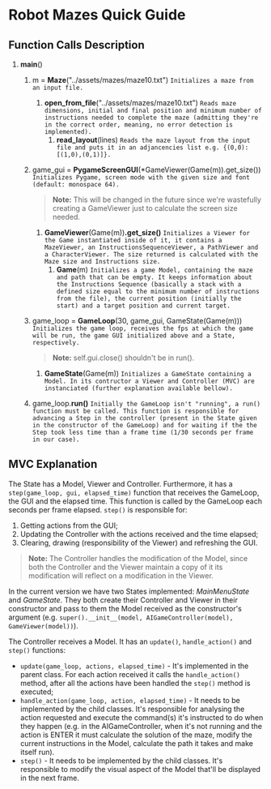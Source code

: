 # Robot Mazes Quick Guide

## Function Calls Description

1. **main**()

   1. m = **Maze**("../assets/mazes/maze10.txt") `Initializes a maze from an input file.`

      1. **open_from_file**("../assets/mazes/maze10.txt") `Reads maze dimensions, initial and final position and minimum number of instructions needed to complete the maze (admitting they're in the correct order, meaning, no error detection is implemented).`
         1. **read_layout**(lines) `Reads the maze layout from the input file and puts it in an adjancencies list e.g. {(0,0): [(1,0),(0,1)]}.`

   2. game_gui = **PygameScreenGUI**(*GameViewer(Game(m)).get_size()) `Initializes Pygame, screen mode with the given size and font (default: monospace 64).`

      > **Note:** This will be changed in the future since we're wastefully creating a GameViewer just to calculate the screen size needed.

      1. **GameViewer**(Game(m))**.get_size()** `Initializes a Viewer for the Game instantiated inside of it, it contains a MazeViewer, an InstructionsSequenceViewer, a PathViewer and a CharacterViewer. The size returned is calculated with the Maze size and Instructions size.`
         1.  **Game**(m) `Initializes a game Model, containing the maze and path that can be empty. It keeps information about the Instructions Sequence (basically a stack with a defined size equal to the minimum number of instructions from the file), the current position (initially the start) and a target position and current target.`

   3. game_loop = **GameLoop**(30, game_gui, GameState(Game(m))) `Initializes the game loop, receives the fps at which the game will be run, the game GUI initialized above and a State, respectively.`

      > **Note:** self.gui.close() shouldn't be in run().

      1. **GameState**(Game(m)) `Initializes a GameState containing a Model. In its contructor a Viewer and Controller (MVC) are instanciated (further explanation available bellow).`

   4. game_loop.**run()** `Initially the GameLoop isn't "running", a run() function must be called. This function is responsible for advancing a Step in the controller (present in the State given in the constructor of the GameLoop) and for waiting if the the Step took less time than a frame time (1/30 seconds per frame in our case).`

## MVC Explanation

The State has a Model, Viewer and Controller. Furthermore, it has a `step(game_loop, gui, elapsed_time)` function that receives the GameLoop, the GUI and the elapsed time. This function is called by the GameLoop each seconds per frame elapsed. `step()` is responsible for:

1. Getting actions from the GUI;
2. Updating the Controller with the actions received and the time elapsed;
3. Clearing, drawing (responsibility of the Viewer) and refreshing the GUI.

> **Note:** The Controller handles the modification of the Model, since both the Controller and the Viewer maintain a copy of it its modification will reflect on a modification in the Viewer.

In the current version we have two States implemented: *MainMenuState* and *GameState*. They both create their Controller and Viewer in their constructor and pass to them the Model received as the constructor's argument (e.g. `super().__init__(model, AIGameController(model), GameViewer(model))`).

The Controller receives a Model. It has an `update()`, `handle_action()` and `step()` functions:

- `update(game_loop, actions, elapsed_time)` - It's implemented in the parent class. For each action received it calls the `handle_action()` method, after all the actions have been handled the `step()` method is executed;
- `handle_action(game_loop, action, elapsed_time)` - It needs to be implemented by the child classes. It's responsible for analysing the action requested and execute the command(s) it's instructed to do when they happen (e.g. in the AIGameController, when it's not running and the action is ENTER it must calculate the solution of the maze, modify the current instructions in the Model, calculate the path it takes and make itself run).
- `step()` - It needs to be implemented by the child classes. It's responsible to modify the visual aspect of the Model that'll be displayed in the next frame.